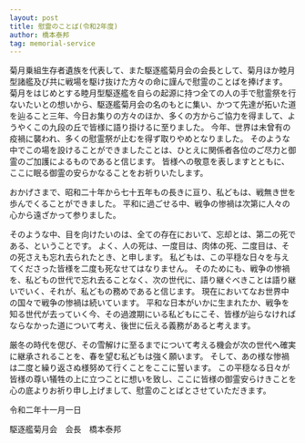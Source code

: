 ```yaml
---
layout: post
title: 慰霊のことば(令和2年度)
author: 橋本泰邦
tag: memorial-service
---
```


菊月乗組生存者遺族を代表して、また駆逐艦菊月会の会長として、菊月ほか睦月型諸艦及び共に戦場を駆け抜けた方々の命に謹んで慰霊のことばを捧げます。
菊月をはじめとする睦月型駆逐艦を自らの起源に持つ全ての人の手で慰霊祭を行ないたいとの想いから、駆逐艦菊月会の名のもとに集い、かつて先達が拓いた道を辿ること三年、今日お集りの方々のほか、多くの方からご協力を得まして、ようやくこの九段の丘で皆様に語り掛けるに至りました。
今年、世界は未曾有の疫禍に襲われ、多くの慰霊祭が止むを得ず取りやめとなりました。
そのような中でこの場を設けることができましたことは、ひとえに関係者各位のご尽力と御霊のご加護によるものであると信じます。
皆様への敬意を表しますとともに、ここに眠る御霊の安らかなることをお祈りいたします。

おかげさまで、昭和二十年から七十五年もの長きに亘り、私どもは、戦無き世を歩んでくることができました。
平和に過ごせる中、戦争の惨禍は次第に人々の心から遠ざかって参りました。

そのような中、目を向けたいのは、全ての存在において、忘却とは、第二の死である、ということです。
よく、人の死は、一度目は、肉体の死、二度目は、その死さえも忘れ去られたとき、と申します。
私どもは、この平穏な日々を与えてくださった皆様を二度も死なせてはなりません。
そのためにも、戦争の惨禍を、私どもの世代で忘れ去ることなく、次の世代に、語り継ぐべきことは語り継いでいく、それが、私どもの務めであると信じます。
現在においてなお世界中の国々で戦争の惨禍は続いています。
平和な日本がいかに生まれたか、戦争を知る世代が去っていく今、その過渡期にいる私どもにこそ、皆様が辿らなければならなかった道について考え、後世に伝える義務があると考えます。

厳冬の時代を偲び、その雪解けに至るまでについて考える機会が次の世代へ確実に継承されることを、春を望む私どもは強く願います。
そして、あの様な惨禍は二度と繰り返さぬ様努めて行くことをここに誓います。
この平穏なる日々が皆様の尊い犠牲の上に立つことに想いを致し、ここに皆様の御霊安らけきことを心の底よりお祈り申し上げまして、慰霊のことばとさせていただきます。

令和二年十一月一日

駆逐艦菊月会　会長　橋本泰邦
